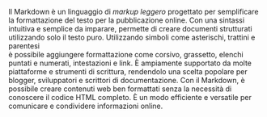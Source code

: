 <!-- @format -->

Il Markdown è un linguaggio di _markup leggero_ progettato per semplificare la formattazione del testo per la pubblicazione online.
Con una sintassi intuitiva e semplice da imparare, permette di creare documenti strutturati utilizzando solo il testo puro.
Utilizzando simboli come asterischi, trattini e parentesi  
è possibile aggiungere formattazione come corsivo, grassetto, elenchi puntati e numerati, intestazioni e link. È ampiamente supportato da molte piattaforme e strumenti di scrittura, rendendolo una scelta popolare per blogger, sviluppatori e scrittori di documentazione. Con il Markdown, è possibile creare contenuti web ben formattati senza la necessità di conoscere il codice HTML completo. È un modo efficiente e versatile per comunicare e condividere informazioni online.
